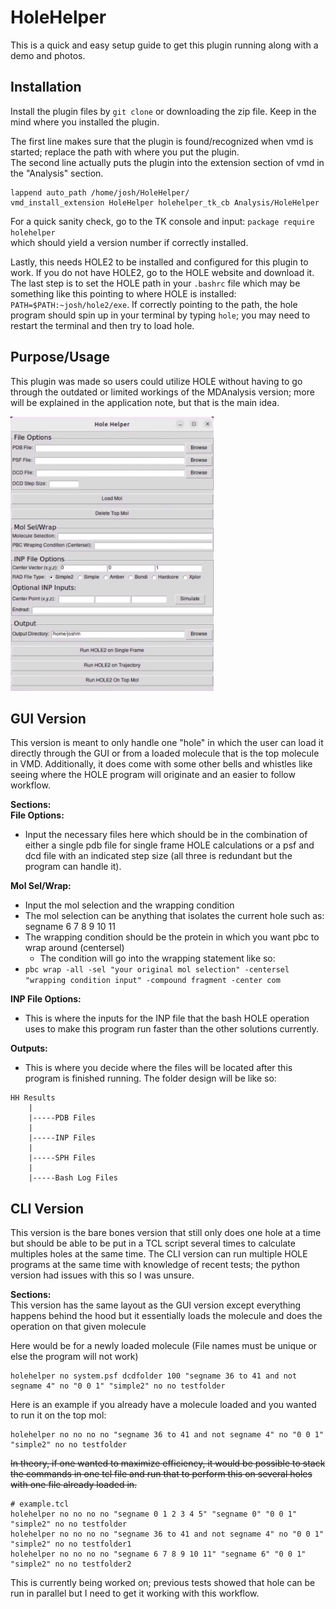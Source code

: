# HoleHelper

This is a quick and easy setup guide to get this plugin running along with a demo and photos.

## Installation 

Install the plugin files by `git clone` or downloading the zip file.  Keep in the mind where you installed the plugin.

The first line makes sure that the plugin is found/recognized when vmd is started; replace the path with where you put the plugin.  \
The second line actually puts the plugin into the extension section of vmd in the "Analysis" section.
```
lappend auto_path /home/josh/HoleHelper/
vmd_install_extension HoleHelper holehelper_tk_cb Analysis/HoleHelper
```
For a quick sanity check, go to the TK console and input: `package require holehelper` \
which should yield a version number if correctly installed.

Lastly, this needs HOLE2 to be installed and configured for this plugin to work.  If you do not have HOLE2, go to the HOLE website and download it.  The last step is to set the HOLE path in your `.bashrc` file which may be something like this pointing to where HOLE is installed: `PATH=$PATH:~josh/hole2/exe`. If correctly pointing to the path, the hole program should spin up in your terminal by typing `hole`; you may need to restart the terminal and then try to load hole.

## Purpose/Usage
This plugin was made so users could utilize HOLE without having to go through the outdated or limited workings of the MDAnalysis version; more will be explained in the application note, but that is the main idea.

<p>
  <img src="https://github.com/joshua-mae/HoleHelper/blob/cd99b3d5d8285a14747a36f05369d04052ca588b/demos/Screenshot%202023-07-31%20at%2011.53.28%20AM.png" width="325">
</p>

## **GUI Version**
This version is meant to only handle one "hole" in which the user can load it directly through the GUI or from a loaded molecule that is the top molecule in VMD.  Additionally, it does come with some other bells and whistles like seeing where the HOLE program will originate and an easier to follow workflow. 

**Sections:** \
**File Options:**
- Input the necessary files here which should be in the combination of either a single pdb file for single frame HOLE calculations or a psf and dcd file with an indicated step size (all three is redundant but the program can handle it). 

**Mol Sel/Wrap:**
- Input the mol selection and the wrapping condition 
- The mol selection can be anything that isolates the current hole such as: segname 6 7 8 9 10 11
- The wrapping condition should be the protein in which you want pbc to wrap around (centersel)
    - The condition will go into the wrapping statement like so: 
- `pbc wrap -all -sel "your original mol selection" -centersel "wrapping condition input" -compound fragment -center com` 

**INP File Options:**
- This is where the inputs for the INP file that the bash HOLE operation uses to make this program run faster than the other solutions currently. 

**Outputs:**
- This is where you decide where the files will be located after this program is finished running.  The folder design will be like so:
```
HH Results
    |
    |-----PDB Files
    |
    |-----INP Files
    |
    |-----SPH Files
    |
    |-----Bash Log Files
```

## **CLI Version** 
This version is the bare bones version that still only does one hole at a time but should be able to be put in a TCL script several times to calculate multiples holes at the same time. The CLI version can run multiple HOLE programs at the same time with knowledge of recent tests; the python version had issues with this so I was unsure. 

**Sections:** \
This version has the same layout as the GUI version except everything happens behind the hood but it essentially loads the molecule and does the operation on that given molecule

Here would be for a newly loaded molecule (File names must be unique or else the program will not work)
```
holehelper no system.psf dcdfolder 100 "segname 36 to 41 and not segname 4" no "0 0 1" "simple2" no no testfolder
```

Here is an example if you already have a molecule loaded and you wanted to run it on the top mol:
```
holehelper no no no no "segname 36 to 41 and not segname 4" no "0 0 1" "simple2" no no testfolder
```

<del> In theory, if one wanted to maximize efficiency, it would be possible to stack the commands in one tcl file and run that to perform this on several holes with one file already loaded in.
```
# example.tcl
holehelper no no no no "segname 0 1 2 3 4 5" "segname 0" "0 0 1" "simple2" no no testfolder
holehelper no no no no "segname 36 to 41 and not segname 4" no "0 0 1" "simple2" no no testfolder1
holehelper no no no no "segname 6 7 8 9 10 11" "segname 6" "0 0 1" "simple2" no no testfolder2
```
</del>
This is currently being worked on; previous tests showed that hole can be run in parallel but I need to get it working with this workflow.
